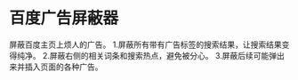 # 百度广告屏蔽器
屏蔽百度主页上烦人的广告。
1.屏蔽所有带有广告标签的搜索结果，让搜索结果变得纯净。
2.屏蔽右侧的相关词条和搜索热点，避免被分心。
3.屏蔽后续可能弹出来并插入页面的各种广告。
